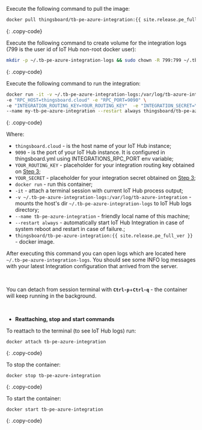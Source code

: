 Execute the following command to pull the image:

```bash
docker pull thingsboard/tb-pe-azure-integration:{{ site.release.pe_full_ver }}
```
{: .copy-code}

Execute the following command to create volume for the integration logs (799 is the user id of IoT Hub non-root docker user):

```bash
mkdir -p ~/.tb-pe-azure-integration-logs && sudo chown -R 799:799 ~/.tb-pe-azure-integration-logs
```
{: .copy-code}

Execute the following command to run the integration:

```bash
docker run -it -v ~/.tb-pe-azure-integration-logs:/var/log/tb-azure-integration \
-e "RPC_HOST=thingsboard.cloud" -e "RPC_PORT=9090" \
-e "INTEGRATION_ROUTING_KEY=YOUR_ROUTING_KEY"  -e "INTEGRATION_SECRET=YOUR_SECRET" \
--name my-tb-pe-azure-integration --restart always thingsboard/tb-pe-azure-integration:{{ site.release.pe_full_ver }}
```
{: .copy-code}

Where: 
    
- `thingsboard.cloud` - is the host name of your IoT Hub instance;
- `9090` - is the port of your IoT Hub instance. It is configured in thingsboard.yml using INTEGRATIONS_RPC_PORT env variable;    
- `YOUR_ROUTING_KEY` - placeholder for your integration routing key obtained on [Step 3](/docs/user-guide/integrations/remote-integrations/#step-3-save-remote-integration-credentials);
- `YOUR_SECRET` - placeholder for your integration secret obtained on [Step 3](/docs/user-guide/integrations/remote-integrations/#step-3-save-remote-integration-credentials);
- `docker run`              - run this container;
- `-it`                     - attach a terminal session with current IoT Hub process output;
- `-v ~/.tb-pe-azure-integration-logs:/var/log/tb-azure-integration`   - mounts the host's dir `~/.tb-pe-azure-integration-logs` to IoT Hub logs directory;
- `--name tb-pe-azure-integration`             - friendly local name of this machine;
- `--restart always`        - automatically start IoT Hub Integration in case of system reboot and restart in case of failure.;
- `thingsboard/tb-pe-azure-integration:{{ site.release.pe_full_ver }}`          - docker image.

After executing this command you can open logs which are located here `~/.tb-pe-azure-integration-logs`. 
You should see some INFO log messages with your latest Integration configuration that arrived from the server.

<br/>

You can detach from session terminal with **`Ctrl-p`**+**`Ctrl-q`** - the container will keep running in the background.

<br/>

- **Reattaching, stop and start commands**

To reattach to the terminal (to see IoT Hub logs) run:

```
docker attach tb-pe-azure-integration
```
{: .copy-code}

To stop the container:

```
docker stop tb-pe-azure-integration
```
{: .copy-code}

To start the container:

```
docker start tb-pe-azure-integration
```
{: .copy-code}
